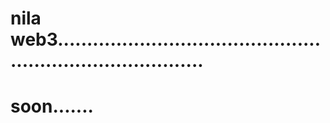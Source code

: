 # nila web3..............................................................................
# soon.......
